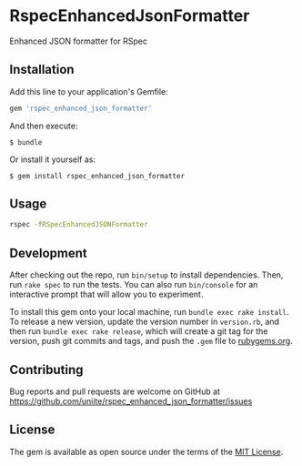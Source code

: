 # RspecEnhancedJsonFormatter

Enhanced JSON formatter for RSpec

## Installation

Add this line to your application's Gemfile:

```ruby
gem 'rspec_enhanced_json_formatter'
```

And then execute:

    $ bundle

Or install it yourself as:

    $ gem install rspec_enhanced_json_formatter

## Usage

```sh
rspec -fRSpecEnhancedJSONFormatter
```

## Development

After checking out the repo, run `bin/setup` to install dependencies. Then, run `rake spec` to run the tests. You can also run `bin/console` for an interactive prompt that will allow you to experiment.

To install this gem onto your local machine, run `bundle exec rake install`. To release a new version, update the version number in `version.rb`, and then run `bundle exec rake release`, which will create a git tag for the version, push git commits and tags, and push the `.gem` file to [rubygems.org](https://rubygems.org).

## Contributing

Bug reports and pull requests are welcome on GitHub at https://github.com/uniite/rspec_enhanced_json_formatter/issues

## License

The gem is available as open source under the terms of the [MIT License](https://opensource.org/licenses/MIT).
